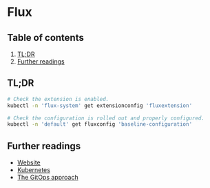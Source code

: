 # Flux

## Table of contents <!-- omit in toc -->

1. [TL;DR](#tldr)
1. [Further readings](#further-readings)

## TL;DR

```sh
# Check the extension is enabled.
kubectl -n 'flux-system' get extensionconfig 'fluxextension'

# Check the configuration is rolled out and properly configured.
kubectl -n 'default' get fluxconfig 'baseline-configuration'
```

## Further readings

- [Website]
- [Kubernetes]
- [The GitOps approach][gitops]

<!--
  References
  -->

<!-- Upstream -->
[website]: https://fluxcd.io/

<!-- Knowledge base -->
[gitops]: ../gitops.md
[kubernetes]: README.md
